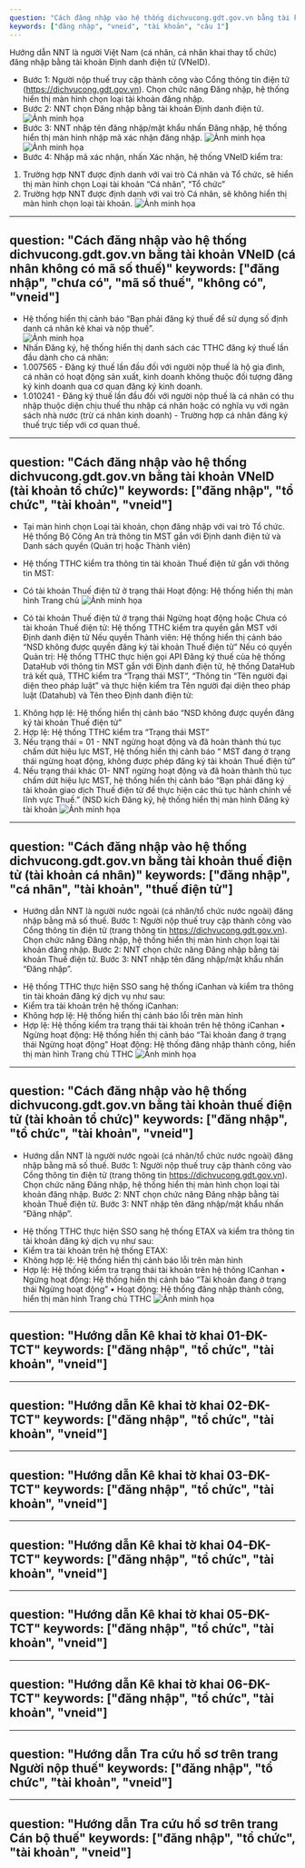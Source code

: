 ```yaml
---
question: "Cách đăng nhập vào hệ thống dichvucong.gdt.gov.vn bằng tài khoản VNeID (tài khoản cá nhân)"
keywords: ["đăng nhập", "vneid", "tài khoản", "câu 1"]
---
```


Hướng dẫn NNT là người Việt Nam (cá nhân, cá nhân khai thay tổ chức) đăng nhập bằng tài khoản Định danh điện tử (VNeID).
- Bước 1: Người nộp thuế truy cập thành công vào Cổng thông tin điện tử (https://dichvucong.gdt.gov.vn). Chọn chức năng Đăng nhập, hệ thống hiển thị màn hình chọn loại tài khoản đăng nhập.
- Bước 2: NNT chọn Đăng nhập bằng tài khoản Định danh điện tử.
![Ảnh minh họa](images/dangnhap.png)
- Bước 3: NNT nhập tên đăng nhập/mật khẩu nhấn Đăng nhập, hệ thống hiển thị màn hình nhập mã xác nhận đăng nhập.
![Ảnh minh họa](images/dangnhap1.png)
![Ảnh minh họa](images/dangnhap2.png)
- Bước 4: Nhập mã xác nhận, nhấn Xác nhận, hệ thống VNeID kiểm tra: 
1. Trường hợp NNT được định danh với vai trò Cá nhân và Tổ chức, sẽ hiển thị màn hình chọn Loại tài khoản “Cá nhân”, “Tổ chức” 
2. Trường hợp NNT được định danh với vai trò Cá nhân, sẽ không hiển thị màn hình chọn loại tài khoản.
![Ảnh minh họa](images/dangnhap3.png)
---
question: "Cách đăng nhập vào hệ thống dichvucong.gdt.gov.vn bằng tài khoản VNeID (cá nhân không có mã số thuế)"
keywords: ["đăng nhập", "chưa có", "mã số thuế", "không có", "vneid"]
---

- Hệ thống hiển thị cảnh báo “Bạn phải đăng ký thuế để sử dụng số định danh cá nhân kê khai và nộp thuế”.  
![Ảnh minh họa](images/dangnhap4.png)
- Nhấn Đăng ký, hệ thống hiển thị danh sách các TTHC đăng ký thuế lần đầu dành cho cá nhân:
- 1.007565 - Đăng ký thuế lần đầu đối với người nộp thuế là hộ gia đình, cá nhân có hoạt động sản xuất, kinh doanh không thuộc đối tượng đăng ký kinh doanh qua cơ quan đăng ký kinh doanh.
- 1.010241 - Đăng ký thuế lần đầu đối với người nộp thuế là cá nhân có thu nhập thuộc diện chịu thuế thu nhập cá nhân hoặc có nghĩa vụ với ngân sách nhà nước (trừ cá nhân kinh doanh) - Trường hợp cá nhân đăng ký thuế trực tiếp với cơ quan thuế.
---
question: "Cách đăng nhập vào hệ thống dichvucong.gdt.gov.vn bằng tài khoản VNeID (tài khoản tổ chức)"
keywords: ["đăng nhập", "tổ chức", "tài khoản", "vneid"]
---

+	Tại màn hình chọn Loại tài khoản, chọn đăng nhập với vai trò Tổ chức. Hệ thống Bộ Công An trả thông tin MST gắn với Định danh điện tử và Danh sách quyền (Quản trị hoặc Thành viên)
- Hệ thống TTHC kiểm tra thông tin tài khoản Thuế điện tử gắn với thông tin MST:
+	Có tài khoản Thuế điện tử ở trạng thái Hoạt động: Hệ thống hiển thị màn hình Trang chủ
![Ảnh minh họa](images/dangnhap5.png)

+	Có tài khoản Thuế điện tử ở trạng thái Ngừng hoạt động hoặc Chưa có tài khoản Thuế điện tử: Hệ thống TTHC kiểm tra quyền gắn MST với Định danh điện tử
Nếu quyền Thành viên: Hệ thống hiển thị cảnh báo “NSD không được quyền đăng ký tài khoản Thuế điện tử”
Nếu có quyền Quản trị: Hệ thống TTHC thực hiện gọi API Đăng ký thuế của hệ thống DataHub với thông tin MST gắn với Định danh điện tử, hệ thống DataHub trả kết quả, TTHC kiểm tra “Trạng thái MST”, “Thông tin “Tên người đại diện theo pháp luật” và thực hiện kiểm tra Tên người đại diện theo pháp luật (Datahub) và Tên theo Định danh điện tử:
1. Không hợp lệ: Hệ thống hiển thị cảnh báo “NSD không được quyền đăng ký tài khoản Thuế điện tử”
2. Hợp lệ: Hệ thống TTHC kiểm tra “Trạng thái MST”
3. Nếu trạng thái = 01 - NNT ngừng hoạt động và đã hoàn thành thủ tục chấm dứt hiệu lực MST, Hệ thống hiển thị cảnh báo “ MST đang ở trạng thái ngừng hoạt động, không được phép đăng ký tài khoản Thuế điện tử”
4. Nếu trạng thái khác 01- NNT ngừng hoạt động và đã hoàn thành thủ tục chấm dứt hiệu lực MST, hệ thống hiển thị cảnh báo “Bạn phải đăng ký tài khoản giao dịch Thuế điện tử để thực hiện các thủ tục hành chính về lĩnh vực Thuế.” (NSD kích Đăng ký, hệ thống hiển thị màn hình Đăng ký tài khoản
![Ảnh minh họa](images/dangnhap6.png)
---
question: "Cách đăng nhập vào hệ thống dichvucong.gdt.gov.vn bằng tài khoản thuế điện tử (tài khoản cá nhân)"
keywords: ["đăng nhập", "cá nhân", "tài khoản", "thuế điện tử"]
---
- Hướng dẫn NNT là người nước ngoài (cá nhân/tổ chức nước ngoài) đăng nhập bằng mã số thuế.
Bước 1: Người nộp thuế truy cập thành công vào Cổng thông tin điện tử (trang thông tin https://dichvucong.gdt.gov.vn). Chọn chức năng Đăng nhập, hệ thống hiển thị màn hình chọn loại tài khoản đăng nhập.
Bước 2: NNT chọn chức năng Đăng nhập bằng tài khoản Thuế điện tử.
Bước 3: NNT nhập tên đăng nhập/mật khẩu nhấn “Đăng nhập”.
+	Hệ thống TTHC thực hiện SSO sang hệ thống iCanhan và kiểm tra thông tin tài khoản đăng ký dịch vụ như sau:
+	Kiểm tra tài khoản trên hệ thống iCanhan:
+	Không hợp lệ: Hệ thống hiển thị cảnh báo lỗi trên màn hình
+	Hợp lệ: Hệ thống kiểm tra trạng thái tài khoản trên hệ thông iCanhan
•	Ngừng hoạt động: Hệ thống hiển thị cảnh báo “Tài khoản đang ở trạng thái Ngừng hoạt động”
Hoạt động: Hệ thống đăng nhập thành công, hiển thị màn hình Trang chủ TTHC
![Ảnh minh họa](images/dangnhap7.png)

---
question: "Cách đăng nhập vào hệ thống dichvucong.gdt.gov.vn bằng tài khoản thuế điện tử (tài khoản tổ chức)"
keywords: ["đăng nhập", "tổ chức", "tài khoản", "vneid"]
---
- Hướng dẫn NNT là người nước ngoài (cá nhân/tổ chức nước ngoài) đăng nhập bằng mã số thuế.
Bước 1: Người nộp thuế truy cập thành công vào Cổng thông tin điện tử (trang thông tin https://dichvucong.gdt.gov.vn). Chọn chức năng Đăng nhập, hệ thống hiển thị màn hình chọn loại tài khoản đăng nhập.
Bước 2: NNT chọn chức năng Đăng nhập bằng tài khoản Thuế điện tử.
Bước 3: NNT nhập tên đăng nhập/mật khẩu nhấn “Đăng nhập”.
+	Hệ thống TTHC thực hiện SSO sang hệ thống ETAX và kiểm tra thông tin tài khoản đăng ký dịch vụ như sau:
+	Kiểm tra tài khoản trên hệ thống ETAX:
+	Không hợp lệ: Hệ thống hiển thị cảnh báo lỗi trên màn hình
+	Hợp lệ: Hệ thống kiểm tra trạng thái tài khoản trên hệ thông ICanhan
•	Ngừng hoạt động: Hệ thống hiển thị cảnh báo “Tài khoản đang ở trạng thái Ngừng hoạt động”
•	Hoạt động: Hệ thống đăng nhập thành công, hiển thị màn hình Trang chủ TTHC
![Ảnh minh họa](images/dangnhap8.png)

---
question: "Hướng dẫn Kê khai tờ khai 01-ĐK-TCT"
keywords: ["đăng nhập", "tổ chức", "tài khoản", "vneid"]
---
---
question: "Hướng dẫn Kê khai tờ khai 02-ĐK-TCT"
keywords: ["đăng nhập", "tổ chức", "tài khoản", "vneid"]
---
---
question: "Hướng dẫn Kê khai tờ khai 03-ĐK-TCT"
keywords: ["đăng nhập", "tổ chức", "tài khoản", "vneid"]
---
---
question: "Hướng dẫn Kê khai tờ khai 04-ĐK-TCT"
keywords: ["đăng nhập", "tổ chức", "tài khoản", "vneid"]
---
---
question: "Hướng dẫn Kê khai tờ khai 05-ĐK-TCT"
keywords: ["đăng nhập", "tổ chức", "tài khoản", "vneid"]
---
---
question: "Hướng dẫn Kê khai tờ khai 06-ĐK-TCT"
keywords: ["đăng nhập", "tổ chức", "tài khoản", "vneid"]
---
---
question: "Hướng dẫn Tra cứu hồ sơ trên trang Người nộp thuế"
keywords: ["đăng nhập", "tổ chức", "tài khoản", "vneid"]
---
---
question: "Hướng dẫn Tra cứu hồ sơ trên trang Cán bộ thuế"
keywords: ["đăng nhập", "tổ chức", "tài khoản", "vneid"]
---

